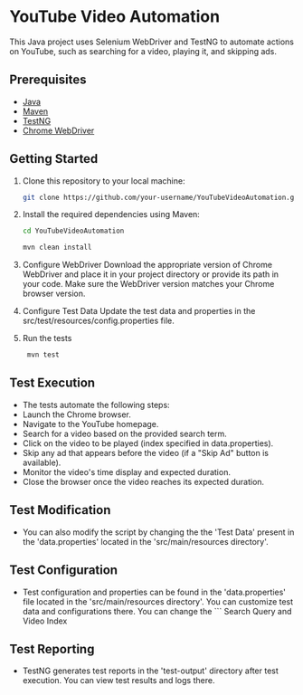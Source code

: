 # YouTube Video Automation

This Java project uses Selenium WebDriver and TestNG to automate actions on YouTube, such as searching for a video, playing it, and skipping ads.

## Prerequisites

- [Java](https://www.oracle.com/java/technologies/javase-downloads.html)
- [Maven](https://maven.apache.org/download.cgi)
- [TestNG](https://testng.org/doc/download.html)
- [Chrome WebDriver](https://sites.google.com/chromium.org/driver/)

## Getting Started

1. Clone this repository to your local machine:

   ```bash
   git clone https://github.com/your-username/YouTubeVideoAutomation.git

2. Install the required dependencies using Maven:
    ```bash
    cd YouTubeVideoAutomation
    
    mvn clean install

3. Configure WebDriver
   Download the appropriate version of Chrome WebDriver and place it in your project directory or provide its path in your code. Make sure the WebDriver version matches your Chrome browser version.

4. Configure Test Data
  Update the test data and properties in the src/test/resources/config.properties file.

5. Run the tests
   ``` bash
    mvn test

## Test Execution
- The tests automate the following steps:
- Launch the Chrome browser.
- Navigate to the YouTube homepage.
- Search for a video based on the provided search term.
- Click on the video to be played (index specified in data.properties).
- Skip any ad that appears before the video (if a "Skip Ad" button is available).
- Monitor the video's time display and expected duration.
- Close the browser once the video reaches its expected duration.

## Test Modification
- You can also modify the script by changing the the 'Test Data' present in the 'data.properties' located in the 'src/main/resources directory'.

## Test Configuration
- Test configuration and properties can be found in the 'data.properties' file located in the 'src/main/resources directory'. You can customize test data and configurations there.
You can change the ``` Search Query and Video Index

## Test Reporting
- TestNG generates test reports in the 'test-output' directory after test execution. You can view test results and logs there.


